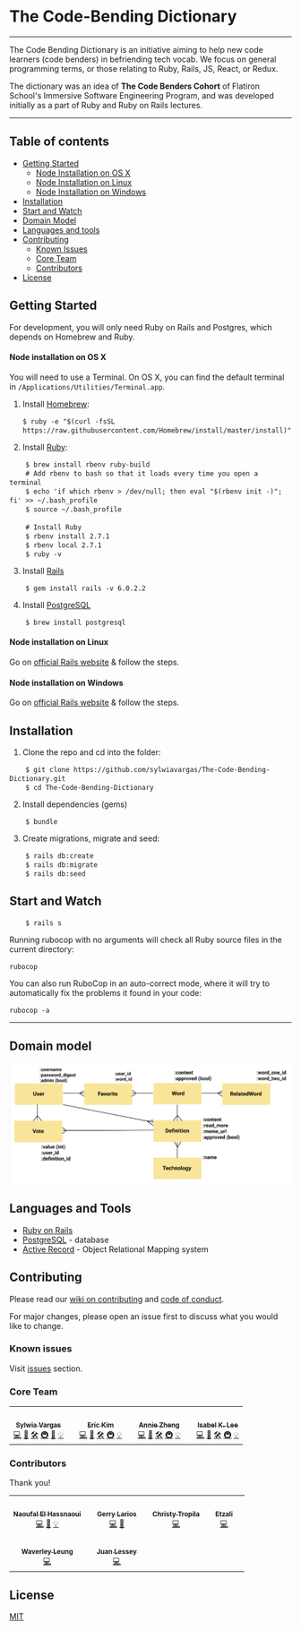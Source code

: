 # The Code-Bending Dictionary
---

The Code Bending Dictionary is an initiative aiming to help new code learners (code benders) in befriending tech vocab. We focus on general programming terms, or those relating to Ruby, Rails, JS, React, or Redux.

The dictionary was an idea of **The Code Benders Cohort** of Flatiron School's Immersive Software Engineering Program, and was developed initially as a part of Ruby and Ruby on Rails lectures. 

---
## Table of contents
- [Getting Started](#getting-started)
    - [Node Installation on OS X](#node-installation-on-os-x)
    - [Node Installation on Linux](#node-installation-on-linux)
    - [Node Installation on Windows](#node-installation-on-windows)
- [Installation](#installation)
- [Start and Watch](#start-and-watch)
- [Domain Model](#domain-model)
- [Languages and tools](#languages-and-tools)
- [Contributing](#contributing)
    - [Known Issues](#known-issues)
    - [Core Team](#core-team)
    - [Contributors](#contributors)
- [License](#license)

## Getting Started
For development, you will only need Ruby on Rails and Postgres, which depends on Homebrew and Ruby. 

#### Node installation on OS X

You will need to use a Terminal. On OS X, you can find the default terminal in
`/Applications/Utilities/Terminal.app`.

1. Install [Homebrew](http://brew.sh/):

    ```
    $ ruby -e "$(curl -fsSL https://raw.githubusercontent.com/Homebrew/install/master/install)"
    ```

2. Install [Ruby](https://www.ruby-lang.org/en/):
```
    $ brew install rbenv ruby-build
    # Add rbenv to bash so that it loads every time you open a terminal
    $ echo 'if which rbenv > /dev/null; then eval "$(rbenv init -)"; fi' >> ~/.bash_profile
    $ source ~/.bash_profile

    # Install Ruby
    $ rbenv install 2.7.1
    $ rbenv local 2.7.1
    $ ruby -v
```
3. Install [Rails](https://rubyonrails.org/)
```
    $ gem install rails -v 6.0.2.2
```

4. Install [PostgreSQL](https://www.postgresql.org/)
```
    $ brew install postgresql
```

#### Node installation on Linux

Go on [official Rails website](https://gorails.com/setup/ubuntu/19.10) & follow the steps.

#### Node installation on Windows

Go on [official Rails website](https://gorails.com/setup/windows/10) & follow the steps.

## Installation

1. Clone the repo and cd into the folder:
```
    $ git clone https://github.com/sylwiavargas/The-Code-Bending-Dictionary.git
    $ cd The-Code-Bending-Dictionary
```
2. Install dependencies (gems)
```
    $ bundle
```
3. Create migrations, migrate and seed:
```
    $ rails db:create
    $ rails db:migrate
    $ rails db:seed
```

## Start and Watch

```
    $ rails s
```

Running rubocop with no arguments will check all Ruby source files in the current directory:
```
rubocop
```
You can also run RuboCop in an auto-correct mode, where it will try to automatically fix the problems it found in your code:
```
rubocop -a
```

***

## Domain model
![Domain model](ERD.png)


## Languages and Tools

- [Ruby on Rails](https://rubyonrails.org/) 
- [PostgreSQL](https://www.postgresql.org/) - database
- [Active Record](https://guides.rubyonrails.org/active_record_basics.html) - Object Relational Mapping system

## Contributing
Please read our [wiki on contributing]( https://github.com/sylwiavargas/The-Code-Bending-Dictionary/wiki/3.-Contributing-to-the-Code-Bending-Dictionary) and [code of conduct](https://github.com/sylwiavargas/The-Code-Bending-Dictionary/wiki/2.-Code-of-Conduct). 

For major changes, please open an issue first to discuss what you would like to change. 

### Known issues
Visit [issues](https://github.com/sylwiavargas/The-Code-Bending-Dictionary/issues) section.

### Core Team
<table>
  <tr>
    <td align="center"><a href="https://github.com/sylwiavargas">
      <img src="https://avatars2.githubusercontent.com/u/45401242?s=460&u=2efe4366e8a6c7e8732daaaf8373250e7c8cfdd9&v=4" width="200px;" alt=""/><br /><sub><b>Sylwia Vargas</b></sub></a><br />
      <a href="https://github.com/sylwiavargas/The-Code-Bending-Dictionary/commits?author=sylwiavargas" title="Code">💻</a> 
      <a href="https://github.com/sylwiavargas/The-Code-Bending-Dictionary/issues/created_by/sylwiavargas" title="Bug reports">🐛</a>
      <a href="https://github.com/sylwiavargas/The-Code-Bending-Dictionary/issues?q=assignee%3Asylwiavargas" title="Fixes">🛠</a>
      <a href="#infra-sylwia" title="Infrastructure (Hosting, Build-Tools, etc)">🚇</a>
      <a href="https://github.com/sylwiavargas/The-Code-Bending-Dictionary/main/README.md" title="Documentation">📖</a>
      <a href="#ideas-sylwia" title="Ideas, Planning, & Feedback">💡</a>
    </td>
    <td></td>
    <td align="center">
      <a href="https://github.com/hyeokjungkim"><img src="https://media-exp1.licdn.com/dms/image/C4E03AQE_xHTl1agOQw/profile-displayphoto-shrink_400_400/0?e=1606348800&v=beta&t=eoVEoDnSRXqKT1OvSAmPuspCnTnd0Rp0qMehn7QJPuo" width="200px;" alt=""/><br /><sub><b>Eric Kim</b></sub></a><br />
      <a href="https://github.com/sylwiavargas/The-Code-Bending-Dictionary/commits?author=hyeokjungkim" title="Code">💻</a> 
      <a href="https://github.com/sylwiavargas/The-Code-Bending-Dictionary/issues/created_by/hyeokjungkim" title="Bug reports">🐛</a>
      <a href="https://github.com/sylwiavargas/The-Code-Bending-Dictionary/issues?q=assignee%3Ahyeokjungkim" title="Fixes">🛠</a>
      <a href="#infra-eric" title="Infrastructure (Hosting, Build-Tools, etc)">🚇</a>
      <a href="#ideas-eric" title="Ideas, Planning, & Feedback">💡</a>
    </td>
    <td></td>
    <td align="center">
      <a href="https://github.com/bigfishh"><img src="https://avatars1.githubusercontent.com/u/24644341?s=460&u=7baa784acadf9750b2a2ccaf696e71a1e4be8619&v=4" width="200px;" alt=""/><br /><sub><b>Annie Zheng</b></sub></a><br />
      <a href="https://github.com/sylwiavargas/The-Code-Bending-Dictionary/commits?author=bigfishh" title="Code">💻</a> 
      <a href="https://github.com/sylwiavargas/The-Code-Bending-Dictionary/issues/created_by/bigfishh" title="Bug reports">🐛</a>
      <a href="https://github.com/sylwiavargas/The-Code-Bending-Dictionary/issues?q=assignee%3Abigfishh" title="Fixes">🛠</a>
      <a href="#infra-annie" title="Infrastructure (Hosting, Build-Tools, etc)">🚇</a>
      <a href="#ideas-annie" title="Ideas, Planning, & Feedback">💡</a>
    </td>
    <td></td>
    <td align="center">
      <a href="https://www.kleetime.com/"><img src="https://avatars0.githubusercontent.com/u/52360534?s=400&u=e684090425f1788d91b4182c2d69729ecae3456f&v=4" width="200px;" alt=""/><br /><sub><b>Isabel K. Lee</b></sub></a><br />
      <a href="https://github.com/sylwiavargas/The-Code-Bending-Dictionary/commits?author=isabelxklee" title="Code">💻</a> 
      <a href="https://github.com/sylwiavargas/The-Code-Bending-Dictionary/issues/created_by/isabelxklee" title="Bug reports">🐛</a>
      <a href="https://github.com/sylwiavargas/The-Code-Bending-Dictionary/issues?q=assignee%3Aisabelxklee" title="Fixes">🛠</a>
      <a href="#infra-isabel" title="Infrastructure (Hosting, Build-Tools, etc)">🚇</a>
      <a href="#ideas-isabel" title="Ideas, Planning, & Feedback">💡</a>
    </td>
    </tr>
</table>

### Contributors
Thank you! 
<table>
    <tr>
        <td align="center">
            <a href="https://github.com/naoufalelh"><img src="https://avatars1.githubusercontent.com/u/10200999?s=460&u=f908a2a1900497e6176b86ec9abd2a1750fb2e66&v=4" width="200px;" alt=""/><br/><sub><b>Naoufal El Hassnaoui</b></sub></a><br/>
            <a href="https://github.com/sylwiavargas/The-Code-Bending-Dictionary/commits?author=naoufalelh" title="Code">💻</a> 
            <a href="https://github.com/sylwiavargas/The-Code-Bending-Dictionary/issues?q=assignee%3Anaoufalelh+" title="Bug reports">🐛</a>
            <a href="#ideas-naoufal" title="Ideas, Planning, & Feedback">💡</a>
        </td>
        <td></td>
        <td align="center">
            <a href="https://github.com/GerryLarios"><img src="https://avatars2.githubusercontent.com/u/24638424?s=460&u=c8533d234500806c6e520a4fd27aecf81c5cb2f4&v=4" width="200px;" alt=""/><br/><sub><b>Gerry Larios</b></sub></a><br/>
            <a href="https://github.com/sylwiavargas/The-Code-Bending-Dictionary/commits?author=GerryLarios" title="Code">💻</a> 
            <a href="https://github.com/sylwiavargas/The-Code-Bending-Dictionary/issues?q=assignee%3AGerryLarios+" title="Bug reports">🐛</a>
        </td>
        <td></td>
        <td align="center">
            <a href="https://github.com/ChristyTropila"><img src="https://avatars1.githubusercontent.com/u/43776371?s=460&v=4" width="200px;" alt=""/><br/><sub><b>Christy Tropila</b></sub></a><br/>
            <a href="https://github.com/sylwiavargas/The-Code-Bending-Dictionary/commits?author=ChristyTropila" title="Code">💻</a> 
        </td>
        <td></td>
        <td align="center">
            <a href="https://github.com/panditita"><img src="https://avatars2.githubusercontent.com/u/27155534?s=460&u=7ccf96facfb780c6ed4655e3835aa2af54fef6e2&v=4" width="200px;" alt=""/><br/><sub><b>Etzali</b></sub></a><br/>
            <a href="https://github.com/sylwiavargas/The-Code-Bending-Dictionary/commits?author=panditita" title="Code">💻</a> 
        </td>
        <td></td>
    </tr>
    <tr>
        <td align="center">
            <a href="https://github.com/wlcreate"><img src="https://avatars0.githubusercontent.com/u/62153993?s=460&u=0220110998b7ac03aee2206395330ba4798741e1&v=4" width="200px;" alt=""/><br/><sub><b>Waverley Leung</b></sub></a><br/>
            <a href="https://github.com/sylwiavargas/The-Code-Bending-Dictionary/commits?author=wlcreate" title="Code">💻</a> 
        </td>
        <td></td>
        <td align="center">
            <a href="https://github.com/jplessey"><img src="https://avatars2.githubusercontent.com/u/16312212?s=400&u=024b047d2afbb1f913cc3be22250c83af385b446&v=4" width="200px;" alt=""/><br/><sub><b>Juan Lessey</b></sub></a><br/>
            <a href="https://github.com/sylwiavargas/The-Code-Bending-Dictionary/commits?author=jplessey" title="Code">💻</a> 
        </td>
    </tr>
</table>

## License
[MIT](https://choosealicense.com/licenses/mit/)



